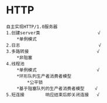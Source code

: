 # HTTP
    自主实现HTTP/1.0服务器
    1.创建server类                      √
        *单例模式
    2.日志                              √
    3.多路转接                          √
        *非阻塞
    4.线程池
        *单例模式                       √
        *环形队列生产者消费者模型
            *公平锁
        *基于阻塞队列的生产者消费者模型    √
    5.短连接        响应结束后即关闭连接   √